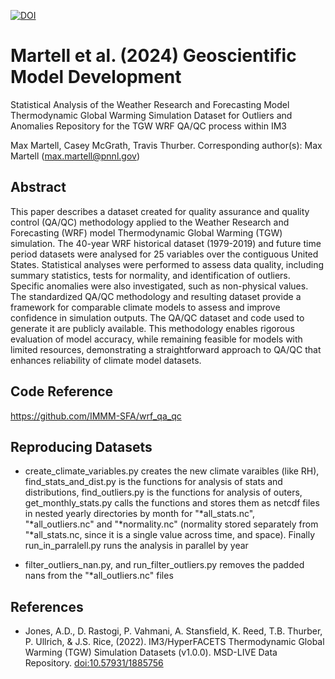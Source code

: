 [![DOI](https://zenodo.org/badge/265119113.svg)](https://zenodo.org/badge/latestdoi/265119113)

# Martell et al. (2024) Geoscientific Model Development
Statistical Analysis of the Weather Research and Forecasting Model Thermodynamic Global Warming Simulation Dataset for Outliers and Anomalies
Repository for the TGW WRF QA/QC process within IM3

Max Martell, Casey McGrath, Travis Thurber. 
Corresponding author(s): Max Martell (max.martell@pnnl.gov)

## Abstract
This paper describes a dataset created for quality assurance and quality control (QA/QC) methodology applied to the Weather Research and Forecasting (WRF) model Thermodynamic Global Warming (TGW) simulation. The 40-year WRF historical dataset (1979-2019) and future time period datasets were analysed for 25 variables over the contiguous United States. Statistical analyses were performed to assess data quality, including summary statistics, tests for normality, and identification of outliers. Specific anomalies were also investigated, such as non-physical values. The standardized QA/QC methodology and resulting dataset provide a framework for comparable climate models to assess and improve confidence in simulation outputs. The QA/QC dataset and code used to generate it are publicly available. This methodology enables rigorous evaluation of model accuracy, while remaining feasible for models with limited resources, demonstrating a straightforward approach to QA/QC that enhances reliability of climate model datasets.

## Code Reference
https://github.com/IMMM-SFA/wrf_qa_qc

## Reproducing Datasets
* create_climate_variables.py creates the new climate varaibles (like RH), find_stats_and_dist.py is the functions for analysis of stats and distributions, find_outliers.py is the functions for analysis of outers, get_monthly_stats.py calls the functions and stores them as netcdf files in nested yearly directories by month for "*all_stats.nc", "*all_outliers.nc" and "*normality.nc" (normality stored separately from "*all_stats.nc, since it is a single value across time, and space). Finally run_in_parralell.py runs the analysis in parallel by year

* filter_outliers_nan.py, and run_filter_outliers.py removes the padded nans from the "*all_outliers.nc" files

## References
* Jones, A.D., D. Rastogi, P. Vahmani, A. Stansfield, K. Reed, T.B. Thurber, P. Ullrich, & J.S. Rice, (2022). IM3/HyperFACETS Thermodynamic Global Warming (TGW) Simulation Datasets (v1.0.0). MSD-LIVE Data Repository. [doi:10.57931/1885756](https://www.osti.gov/biblio/1885756 "IM3/HyperFACETS Thermodynamic Global Warming (TGW) Simulation Datasets")
